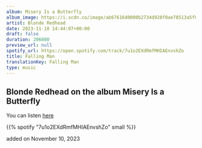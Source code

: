 ```yaml
---
album: Misery Is a Butterfly
album_image: https://i.scdn.co/image/ab67616d0000b2734d928f0ae78513a5f042e20a
artist: Blonde Redhead
date: 2023-11-10 14:44:07+00:00
draft: false
duration: 206800
preview_url: null
spotify_url: https://open.spotify.com/track/7u1o2EXdRmfMHIAEnvshZo
title: Falling Man
translationKey: Falling Man
type: music
---
```


## Blonde Redhead on the album Misery Is a Butterfly

You can listen [here](https://open.spotify.com/track/7u1o2EXdRmfMHIAEnvshZo)

{{% spotify "7u1o2EXdRmfMHIAEnvshZo" small %}}

added on November 10, 2023
